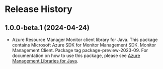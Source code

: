 # Release History

## 1.0.0-beta.1 (2024-04-24)

- Azure Resource Manager Monitor client library for Java. This package contains Microsoft Azure SDK for Monitor Management SDK. Monitor Management Client. Package tag package-preview-2023-09. For documentation on how to use this package, please see [Azure Management Libraries for Java](https://aka.ms/azsdk/java/mgmt).
